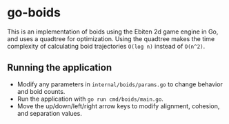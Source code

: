 # go-boids

This is an implementation of boids using the Ebiten 2d game engine in Go, and uses a quadtree for optimization.
Using the quadtree makes the time complexity of calculating boid trajectories `O(log n)` instead of `O(n^2)`.

## Running the application

- Modify any parameters in `internal/boids/params.go` to change behavior and boid counts.
- Run the application with `go run cmd/boids/main.go`.
- Move the up/down/left/right arrow keys to modify alignment, cohesion, and separation values.